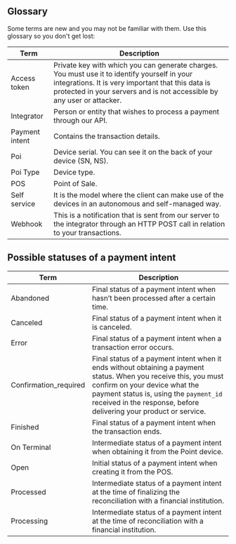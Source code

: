 ## Glossary

Some terms are new and you may not be familiar with them. Use this glossary so you don't get lost:

| Term | Description |
| --- | --- |
| Access token | Private key with which you can generate charges. You must use it to identify yourself in your integrations. It is very important that this data is protected in your servers and is not accessible by any user or attacker. |
| Integrator | Person or entity that wishes to process a payment through our API.|
| Payment intent | Contains the transaction details.|
| Poi | Device serial. You can see it on the back of your device (SN, NS). |
| Poi Type | Device type. |
| POS | Point of Sale.|
| Self service | It is the model where the client can make use of the devices in an autonomous and self-managed way. |
| Webhook | This is a notification that is sent from our server to the integrator through an HTTP POST call in relation to your transactions. |

## Possible statuses of a payment intent

| Term | Description |
| --- | --- |
| Abandoned | Final status of a payment intent when hasn’t been processed after a certain time. |
| Canceled | Final status of a payment intent when it is canceled. |
| Error | Final status of a payment intent when a transaction error occurs. |
| Confirmation_required | Final status of a payment intent when it ends without obtaining a payment status. When you receive this, you must confirm on your device what the payment status is, using the `payment_id` received in the response, before delivering your product or service.  |
| Finished | Final status of a payment intent when the transaction ends. |
| On Terminal | Intermediate status of a payment intent when obtaining it from the Point device. |
| Open | Initial status of a payment intent when creating it from the POS. |
| Processed | Intermediate status of a payment intent at the time of finalizing the reconciliation with a financial institution. |
| Processing | Intermediate status of a payment intent at the time of reconciliation with a financial institution. |
